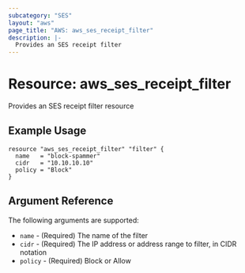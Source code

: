 ```yaml
---
subcategory: "SES"
layout: "aws"
page_title: "AWS: aws_ses_receipt_filter"
description: |-
  Provides an SES receipt filter
---
```


# Resource: aws_ses_receipt_filter

Provides an SES receipt filter resource

## Example Usage

```hcl
resource "aws_ses_receipt_filter" "filter" {
  name   = "block-spammer"
  cidr   = "10.10.10.10"
  policy = "Block"
}
```

## Argument Reference

The following arguments are supported:

* `name` - (Required) The name of the filter
* `cidr` - (Required) The IP address or address range to filter, in CIDR notation
* `policy` - (Required) Block or Allow
